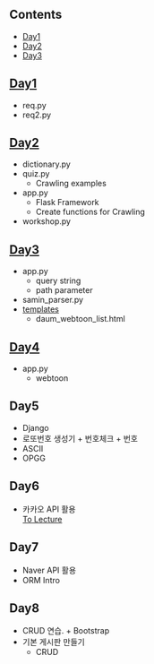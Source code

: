 ## Contents
- [Day1](#day1) 
- [Day2](#day2)
- [Day3](#day3)

## [Day1](/Day1)
- req.py
- req2.py
## [Day2](/Day2)
- dictionary.py
- quiz.py
  - Crawling examples
- app.py
  - Flask Framework
  - Create functions for Crawling 
- workshop.py

## [Day3](/Day3)
- app.py
    - query string
    - path parameter
- samin_parser.py
- [templates](/Day3/tempaltes)
    - daum_webtoon_list.html

## [Day4](/Day4)
- app.py
    - webtoon
## Day5
- Django<br>
- 로또번호 생성기 + 번호체크 + 번호<br>
- ASCII<br>
- OPGG <br>

## Day6
- 카카오 API 활용<br>
[To Lecture](https://github.com/jkim0715/TIL/tree/master/Python)

## Day7
- Naver API 활용<br>
- ORM Intro

## Day8
- CRUD 연습. + Bootstrap
- 기본 게시판 만들기
    - CRUD 
